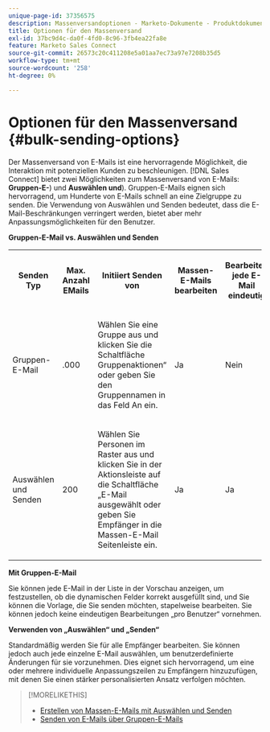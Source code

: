 ```yaml
---
unique-page-id: 37356575
description: Massenversandoptionen - Marketo-Dokumente - Produktdokumentation
title: Optionen für den Massenversand
exl-id: 37bc9d4c-da0f-4fd0-8c96-3fb4ea22fa8e
feature: Marketo Sales Connect
source-git-commit: 26573c20c411208e5a01aa7ec73a97e7208b35d5
workflow-type: tm+mt
source-wordcount: '258'
ht-degree: 0%

---
```


# Optionen für den Massenversand {#bulk-sending-options}

Der Massenversand von E-Mails ist eine hervorragende Möglichkeit, die Interaktion mit potenziellen Kunden zu beschleunigen. [!DNL Sales Connect] bietet zwei Möglichkeiten zum Massenversand von E-Mails: **Gruppen-E-**) und **Auswählen und**). Gruppen-E-Mails eignen sich hervorragend, um Hunderte von E-Mails schnell an eine Zielgruppe zu senden. Die Verwendung von Auswählen und Senden bedeutet, dass die E-Mail-Beschränkungen verringert werden, bietet aber mehr Anpassungsmöglichkeiten für den Benutzer.

**Gruppen-E-Mail vs. Auswählen und Senden**

<table>
 <colgroup>
  <col>
  <col>
  <col>
  <col>
  <col>
  <col>
 </colgroup>
 <tbody>
  <tr>
   <th><p><span>Senden</span><span> Typ</span> </p></th>
   <th><p><span>Max. Anzahl </span><span>E</span><span>Mails</span> </p></th>
   <th><p><span>Initiiert </span><span>Senden von</span></p></th>
   <th><p><span>Massen-</span><span>E-Mails bearbeiten</span> </p></th>
   <th><p><span>Bearbeiten</span><span> jede E-Mail </span><span>eindeutig</span> </p></th>
   <th><p><span>Vorlage und </span><span>Unterstützung dynamischer Felder</span> </p></th>
  </tr>
  <tr>
   <td><p><span>Gruppen-E-Mail</span> </p></td>
   <td><p><span>.000 </span> </p></td>
   <td><p><span>Wählen Sie eine Gruppe aus und klicken Sie </span><span> die Schaltfläche </span><span>Gruppenaktionen“</span><span> oder geben Sie den Gruppennamen in das Feld An ein. </span> </p></td>
   <td><p><span>Ja</span> </p></td>
   <td><p><span>Nein</span> </p></td>
   <td><p><span>Ja</span> </p></td>
  </tr>
  <tr>
   <td><p><span>Auswählen </span><span>und </span><span>Senden</span> </p></td>
   <td><p><span>200</span> </p></td>
   <td><p><span>Wählen Sie Personen im Raster aus und klicken Sie in der Aktionsleiste auf die Schaltfläche „E-Mail ausgewählt</span><span> oder geben Sie </span><span> Empfänger in die Massen-E-Mail </span><span>Seitenleiste</span><span> ein.</span></p></td>
   <td><p><span>Ja</span> </p></td>
   <td><p><span>Ja</span> </p></td>
   <td><p><span>Ja</span> </p></td>
  </tr>
 </tbody>
</table>

**Mit Gruppen-E-Mail**

Sie können jede E-Mail in der Liste in der Vorschau anzeigen, um festzustellen, ob die dynamischen Felder korrekt ausgefüllt sind, und Sie können die Vorlage, die Sie senden möchten, stapelweise bearbeiten. Sie können jedoch keine eindeutigen Bearbeitungen „pro Benutzer“ vornehmen.

**Verwenden von „Auswählen“ und „Senden“**

Standardmäßig werden Sie für alle Empfänger bearbeiten. Sie können jedoch auch jede einzelne E-Mail auswählen, um benutzerdefinierte Änderungen für sie vorzunehmen. Dies eignet sich hervorragend, um eine oder mehrere individuelle Anpassungszeilen zu Empfängern hinzuzufügen, mit denen Sie einen stärker personalisierten Ansatz verfolgen möchten.

>[!MORELIKETHIS]
>
>* [Erstellen von Massen-E-Mails mit Auswählen und Senden](/help/marketo/product-docs/marketo-sales-connect/email/using-the-compose-window/composing-bulk-emails-with-select-and-send.md#sending-emails)
>* [Senden von E-Mails über Gruppen-E-Mails](/help/marketo/product-docs/marketo-sales-connect/email/using-the-compose-window/sending-emails-via-group-email.md)
